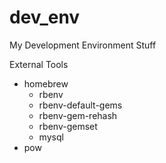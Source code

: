 dev_env
=======

My Development Environment Stuff


External Tools

 - homebrew
   - rbenv
   - rbenv-default-gems
   - rbenv-gem-rehash
   - rbenv-gemset
   - mysql
 - pow
